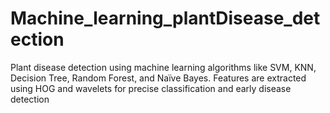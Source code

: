 # Machine_learning_plantDisease_detection
Plant disease detection using machine learning algorithms like SVM, KNN, Decision Tree, Random Forest, and Naïve Bayes. Features are extracted using HOG and wavelets for precise classification and early disease detection
